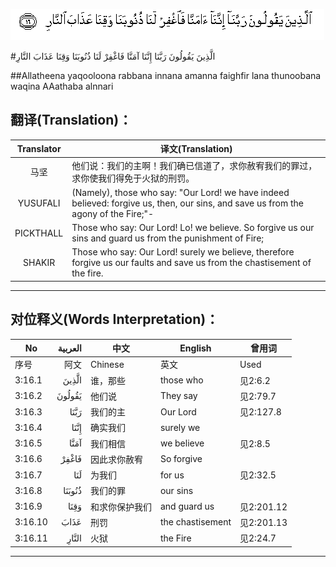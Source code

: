 ![003:016](images/003_016.gif)

#الَّذِينَ يَقُولُونَ رَبَّنَا إِنَّنَا آمَنَّا فَاغْفِرْ لَنَا ذُنُوبَنَا وَقِنَا عَذَابَ النَّارِ 

##Allatheena yaqooloona rabbana innana amanna faighfir lana thunoobana waqina AAathaba alnnari 

## 翻译(Translation)：

| Translator | 译文(Translation)                                            |
| :--------: | ------------------------------------------------------------ |
|    马坚    | 他们说：我们的主啊！我们确已信道了，求你赦宥我们的罪过，求你使我们得免于火狱的刑罚。 |
|  YUSUFALI  | (Namely), those who say: "Our Lord! we have indeed believed: forgive us, then, our sins, and save us from the agony of the Fire;"- |
| PICKTHALL  | Those who say: Our Lord! Lo! we believe. So forgive us our sins and guard us from the punishment of Fire; |
|   SHAKIR   | Those who say: Our Lord! surely we believe, therefore forgive us our faults and save us from the chastisement of the fire. |

---

## 对位释义(Words Interpretation)：

| No   | العربية | 中文    | English | 曾用词 |
| ---- | ------: | ------- | ------- | ------ |
| 序号 |    阿文 | Chinese | 英文    | Used   |
| 3:16.1  | الَّذِينَ  | 谁，那些       | those who    | 见2:6.2    |
| 3:16.2  | يَقُولُونَ | 他们说         | They say     | 见2:79.7   |
| 3:16.3  | رَبَّنَا   | 我们的主       | Our Lord     | 见2:127.8  |
| 3:16.4  | إِنَّنَا   | 确实我们       | surely we    |            |
| 3:16.5  | آمَنَّا   | 我们相信       | we believe   | 见2:8.5    |
| 3:16.6  | فَاغْفِرْ  | 因此求你赦宥   | So forgive   |            |
| 3:16.7  | لَنَا    | 为我们         | for us       | 见2:32.5   |
| 3:16.8  | ذُنُوبَنَا | 我们的罪       | our sins     |            |
| 3:16.9  | وَقِنَا   | 和求你保护我们 | and guard us | 见2:201.12 |
| 3:16.10 | عَذَابَ   | 刑罚           | the chastisement | 见2:201.13 |
| 3:16.11 | النَّارِ  | 火狱           | the Fire     | 见2:24.7   |

---
